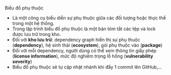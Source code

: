 Biểu đồ phụ thuộc
- Là một công cụ biểu diễn sự phụ thuộc giữa các đối tượng hoặc thực thể trong một hệ thống.
- Trong lập trình biểu đồ phụ thuộc là một bản tóm tắt các tệp và lock được lưu trữ trong kho.
- Đối với **kho lưu trữ**: dependency graph hiển thị sự phụ thuộc (**dependency**), hệ sinh thái (**ecosystem**), gói phụ thuộc vào (**package**)
- Đối với mỗi dependency, người dùng có thể xem thông tin giấy phép (**license information**), mức độ nghiêm trọng lỗ hổng (**vulnerability severity**) 
- Biểu đồ phụ thuộc sẽ tự cập nhật nhánh khi đẩy 1 commit lên GitHub,...